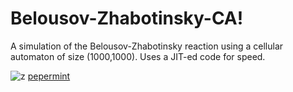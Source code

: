 # Belousov-Zhabotinsky-CA!

A simulation of the Belousov-Zhabotinsky reaction using a cellular automaton of size (1000,1000). Uses a JIT-ed code for speed. 

![z](https://user-images.githubusercontent.com/73707418/129202246-b3df3d3d-bd54-4dd2-911c-8e4cf7600b00.gif)
[pepermint](https://user-images.githubusercontent.com/73707418/129202284-4a6f8383-ec34-469e-97d3-2aaab546ec63.gif)

